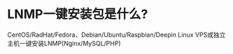 # LNMP一键安装包是什么?
CentOS/RadHat/Fedora、Debian/Ubuntu/Raspbian/Deepin Linux VPS或独立主机一键安装LNMP(Nginx/MySQL/PHP)

